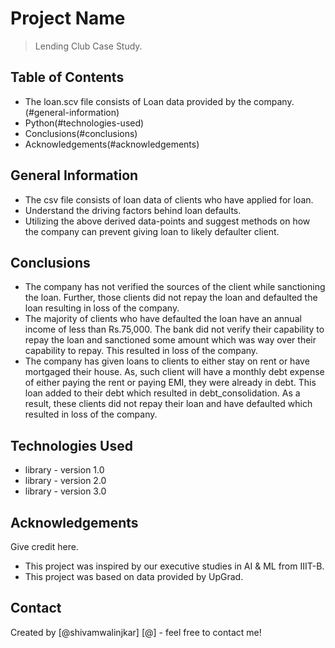 # Project Name
> Lending Club Case Study.


## Table of Contents
* The loan.scv file consists of Loan data provided by the company.(#general-information)
* Python(#technologies-used)
* Conclusions(#conclusions)
* Acknowledgements(#acknowledgements)

<!-- You can include any other section that is pertinent to your problem -->

## General Information
- The csv file consists of loan data of clients who have applied for loan.
- Understand the driving factors behind loan defaults.
- Utilizing the above derived data-points and suggest methods on how the company can prevent giving loan to likely defaulter client.


<!-- You don't have to answer all the questions - just the ones relevant to your project. -->

## Conclusions
- The company has not verified the sources of the client while sanctioning the loan. Further, those clients did not repay the loan and defaulted the loan resulting in loss of the company.
- The majority of clients who have defaulted the loan have an annual income of less than Rs.75,000. The bank did not verify their capability to repay the loan and sanctioned some amount which was way over their capability to repay. This resulted in loss of the company.
- The company has given loans to clients to either stay on rent or have mortgaged their house. As, such client will have a monthly debt expense of either paying the rent or paying EMI, they were already in debt. This loan added to their debt which resulted in debt_consolidation. As a result, these clients did not repay their loan and have defaulted which resulted in loss of the company.


<!-- You don't have to answer all the questions - just the ones relevant to your project. -->


## Technologies Used
- library - version 1.0
- library - version 2.0
- library - version 3.0

<!-- As the libraries versions keep on changing, it is recommended to mention the version of library used in this project -->

## Acknowledgements
Give credit here.
- This project was inspired by our executive studies in AI & ML from IIIT-B.
- This project was based on data provided by UpGrad.


## Contact
Created by [@shivamwalinjkar] [@] - feel free to contact me!



<!-- You don't have to include all sections - just the one's relevant to your project -->